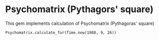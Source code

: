 # Psychomatrix (Pythagors' square)

This gem implements calculation of Psychomatrix (Pythagoras' square)

    Psychomatrix.calculate_for(Time.new(1988, 9, 26))
